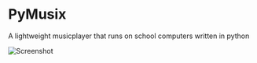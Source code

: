 # PyMusix
A lightweight musicplayer that runs on school computers written in python 

![Screenshot](https://i.imgur.com/yKNWloa.png)


